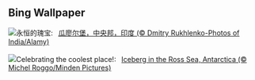 ## Bing Wallpaper
![](https://www.bing.com/th?id=OHR.GwaliorFortMP_ZH-CN3300432281_UHD.jpg&w=1000)永恒的瑰宝:&nbsp;&ensp;[瓜廖尔堡，中央邦，印度 (© Dmitry Rukhlenko-Photos of India/Alamy)](https://www.bing.com/th?id=OHR.GwaliorFortMP_ZH-CN3300432281_UHD.jpg)
<br><br/>
![](https://www.bing.com/th?id=OHR.IcebergAntarctica_EN-US8733526190_UHD.jpg&w=1000)Celebrating the coolest place!:&nbsp;&ensp;[Iceberg in the Ross Sea, Antarctica (© Michel Roggo/Minden Pictures)](https://www.bing.com/th?id=OHR.IcebergAntarctica_EN-US8733526190_UHD.jpg)
<br><br/>
